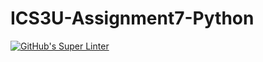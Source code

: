 # ICS3U-Assignment7-Python


[![GitHub's Super Linter](https://github.com/Huzaifa-Khalid-2/ICS3U-Assignment7-Python/workflows/GitHub's%20Super%20Linter/badge.svg)](https://github.com/Huzaifa-Khalid-2/ICS3U-Assignment7-Python/actions)
